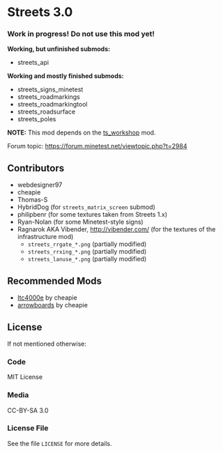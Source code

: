 # Streets 3.0
### Work in progress! Do not use this mod yet!

**Working, but unfinished submods:**

* streets_api

**Working and mostly finished submods:**

* streets_signs_minetest
* streets_roadmarkings
* streets_roadmarkingtool
* streets_roadsurface
* streets_poles



**NOTE:** This mod depends on the [ts_workshop](https://github.com/minetest-mods/ts_workshop) mod.

Forum topic: https://forum.minetest.net/viewtopic.php?t=2984

## Contributors

* webdesigner97
* cheapie
* Thomas-S
* HybridDog (for `streets_matrix_screen` submod)
* philipbenr (for some textures taken from Streets 1.x)
* Ryan-Nolan (for some Minetest-style signs)
* Ragnarok AKA Vibender, http://vibender.com/ (for the textures of the infrastructure mod)
  * `streets_rrgate_*.png` (partially modified)
  * `streets_rrxing_*.png` (partially modified)
  * `streets_lanuse_*.png` (partially modified)

## Recommended Mods
* [ltc4000e](https://github.com/cheapie/ltc4000e) by cheapie
* [arrowboards](https://github.com/cheapie/arrowboards) by cheapie

## License
If not mentioned otherwise:

### Code
MIT License

### Media
CC-BY-SA 3.0

### License File
See the file `LICENSE` for more details.
